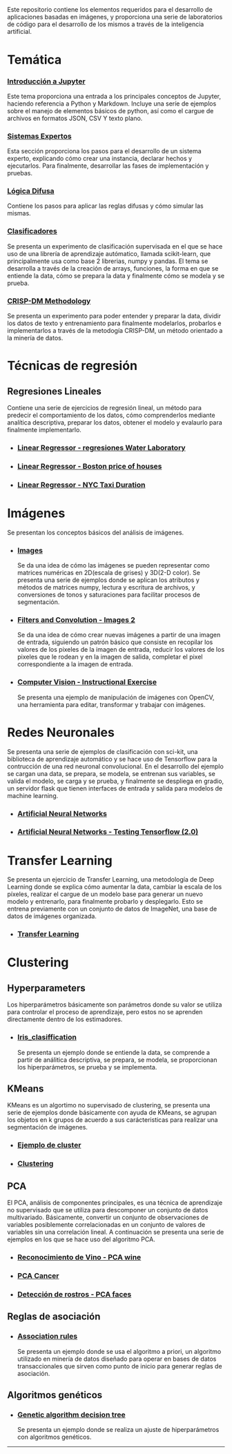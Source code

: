 ## 
Este repositorio contiene  los elementos requeridos para el desarrollo de aplicaciones basadas en imágenes, y proporciona una serie de laboratorios de código para el desarrollo de los mismos a través de la inteligencia artificial.

# **Temática**

### [**Introducción a Jupyter**](https://colab.research.google.com/drive/1TXMSqCnuOOVvrRZnstAhGgrvsvzDg7gZ?usp=sharing)
Este tema proporciona una entrada a los principales conceptos de Jupyter, haciendo referencia a Python y Markdown. Incluye una seríe de ejemplos sobre el manejo de elementos básicos de python, así como el cargue de archivos en formatos JSON, CSV Y texto plano. 

### [**Sistemas Expertos**](https://colab.research.google.com/drive/11NgKXAOGzNc0VjWAvqTNQjI0x9DUhDV3?usp=sharing)
Esta sección proporciona los pasos para el desarrollo de un sistema experto, explicando cómo crear una instancia, declarar hechos y ejecutarlos. Para finalmente, desarrollar las fases de implementación y pruebas.

### [**Lógica Difusa**](https://colab.research.google.com/drive/1tyCb-yNm0_eWrq3ALHN82Hp0jy_B62cd?authuser=1)
Contiene los pasos para aplicar las reglas difusas y cómo simular las mismas.

### [**Clasificadores**](https://colab.research.google.com/drive/1LxEmJUYf7NiJ4tePIoBkxQnjpucB0cth?usp=sharing)
Se presenta un experimento de clasificación supervisada en el que se hace uso de una librería de aprendizaje autómatico, llamada scikit-learn, que principalmente usa como base 2 librerias, numpy y pandas. El tema se desarrolla a través de la creación de arrays, funciones, la forma en que se entiende la data, cómo se prepara la data y finalmente cómo se modela y se prueba.

### [**CRISP-DM Methodology**](https://colab.research.google.com/drive/1beNEtJwd-Vt9V45BA4RXWG0GI2f2ik8D?usp=sharing)
Se presenta un experimento para poder entender y preparar la data, dividir los datos de texto y entrenamiento para finalmente modelarlos, probarlos e implementarlos a través de la metodogía CRISP-DM, un método orientado a la minería de datos.

# **Técnicas de regresión**
## **Regresiones Lineales**
Contiene una serie de ejercicios de regresión lineal, un método para predecir el comportamiento de los datos, cómo comprenderlos mediante analítica descriptiva, preparar los datos, obtener el modelo y evalaurlo para finalmente implementarlo.

- ### [**Linear Regressor - regresiones Water Laboratory**](https://colab.research.google.com/drive/1L-XRUkxwSUbR2YMyWKcdmYngZUnG1IEI?usp=sharing)
- ### [**Linear Regressor - Boston price of houses**](https://colab.research.google.com/drive/1lqI-sfAxOLZJr7zD444mGKPSsjOlYJkA)
- ### [**Linear Regressor - NYC Taxi Duration**](https://colab.research.google.com/drive/1_83qraJBRh_L1IIBkLKZpHlZh6UpK2wO?usp=sharing)

# **Imágenes**
Se presentan los conceptos básicos del análisis de imágenes.

- ### [**Images**](https://colab.research.google.com/drive/1LAunWsFR-kgqw_0aqDjOcSLZuBJmP37v?usp=sharing)
  Se da una idea de cómo las imágenes se pueden representar como matrices numéricas en 2D(escala de grises) y 3D(2-D color). Se presenta una serie de ejemplos donde se aplican los atributos y métodos de matrices numpy, lectura y escritura de archivos, y conversiones de tonos y saturaciones  para facilitar procesos de segmentación.
- ### [**Filters and Convolution - Images 2**](https://colab.research.google.com/drive/1jtC1Dgb4iUPCmRTppIzHk-wRB9BvTcbw?usp=sharing)
  Se da una idea de cómo crear nuevas imágenes a partir de una imagen de entrada, siguiendo un patrón básico que consiste en recopilar los valores de los pixeles de la imagen de entrada, reducir los valores de los pixeles que le rodean y en la imagen de salida, completar el pixel correspondiente a la imagen de entrada.

- ### [**Computer Vision - Instructional Exercise**](https://colab.research.google.com/drive/1RWGmqoEQdeyh5TssoGtsXsFk8hbLGtWp#scrollTo=GSmFPgSRo72S) 
  Se presenta una ejemplo de manipulación de imágenes con OpenCV, una herramienta para editar, transformar y trabajar con imágenes.

# **Redes Neuronales**
  Se presenta una serie de ejemplos de clasificación con sci-kit, una biblioteca de aprendizaje automático y se hace uso de Tensorflow para la contrucción de una red neuronal convolucional. En el desarrollo del ejemplo se cargan una data, se prepara, se modela, se entrenan sus variables, se valida el modelo, se carga y se prueba, y finalmente se despliega en gradio, un servidor flask que tienen interfaces de entrada y salida para modelos de machine learning.
- ### [**Artificial Neural Networks**](https://colab.research.google.com/drive/1yWO2hlyrumpo711vCzvapfoGFpDB05RN?usp=sharing)
- ### [**Artificial Neural Networks - Testing Tensorflow (2.0)**](https://colab.research.google.com/drive/1h5VWt3xwrY11DPLK1Lyam29wcTnQXVXg?)

# **Transfer Learning**
Se presenta un ejercicio de Transfer Learning, una metodología de Deep Learning donde se explica cómo aumentar la data, cambiar la escala de los píxeles, realizar el cargue de un modelo base para generar un nuevo modelo y entrenarlo, para finalmente probarlo y desplegarlo. Esto se entrena previamente con un conjunto de datos de ImageNet, una base de datos de imágenes organizada. 
- ### [**Transfer Learning**](https://colab.research.google.com/drive/1qFdssydz7z2dO8NilLScCc5YU1hNj4lG?usp=sharing)

# **Clustering**

## **Hyperparameters**
Los hiperparámetros básicamente son parámetros donde su valor se utiliza para controlar el proceso de aprendizaje, pero estos no se aprenden directamente dentro de los estimadores. 

- ### [**Iris_clasiffication**](https://colab.research.google.com/drive/1TgZnHa4BIry9mfxSlMz4_1LaqkK6jLYk)
  Se presenta un ejemplo donde se entiende la data, se comprende a partir de análitica descriptiva, se prepara, se modela, se proporcionan los hiperparámetros, se prueba y se implementa.

## **KMeans**
KMeans es un algortimo no supervisado de clustering, se presenta una serie de ejemplos donde básicamente con ayuda de KMeans, se agrupan los objetos en k grupos de acuerdo a sus carácteristicas para realizar una segmentación de imágenes.
- ### [**Ejemplo de cluster**](https://colab.research.google.com/drive/1zy9Lj_NvtzCZVBkFyfiUrg-ofCJh_FBH)
- ### [**Clustering**](https://colab.research.google.com/drive/1k3wT0CD-_wP0DOwhOjBkNq4V5Oxnrkc8?usp=sharing)

## **PCA**
El PCA, análisis de componentes principales, es una técnica de aprendizaje no supervisado que se utiliza para descomponer un conjunto de datos multivariado. Básicamente, convertir un conjunto de observaciones de variables posiblemente correlacionadas en un conjunto de valores de variables sin una correlación lineal. A continuación se presenta una serie de ejemplos en los que se hace uso del algoritmo PCA.

- ### [**Reconocimiento de Vino - PCA wine**](https://colab.research.google.com/drive/1hdnx0G7BU-oO0PMSZChoj35lQJDjJWAE?usp=sharing)
- ### [**PCA Cancer**](https://colab.research.google.com/drive/1Nzus9MdceNlSyWQvdw8A-7mATSgMeMU0?usp=sharing)
- ### [**Detección de rostros - PCA faces**](https://colab.research.google.com/drive/1jZ6KNiJ6U7TXI-jEW_H93iWsubScQmot?usp=sharing)

## **Reglas de asociación**
- ### [**Association rules**](https://colab.research.google.com/drive/1FC09oPnTuZwM8dLr7W0PzcXL2sa4IGjn?usp=sharing)
  Se presenta un ejemplo donde se usa el algoritmo a priori, un algoritmo utilizado en minería de datos diseñado para operar en bases de datos transaccionales que sirven como punto de inicio para generar reglas de asociación.

## **Algoritmos genéticos**
- ### [**Genetic algorithm decision tree**](https://colab.research.google.com/drive/1PGF-LIzi0-K1sBa4XjtwFeaR3rwfj2mR?usp=sharing)
  Se presenta un ejemplo donde se realiza un ajuste de hiperparámetros con algoritmos genéticos.

-----------